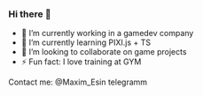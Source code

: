 ### Hi there 👋

- 🔭 I’m currently working in a gamedev company
- 🌱 I’m currently learning PIXI.js + TS
- 👯 I’m looking to collaborate on game projects
- ⚡ Fun fact: I love training at GYM

Contact me: @Maxim_Esin telegramm
